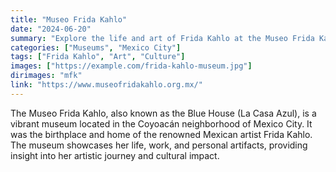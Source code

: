 ```yaml
---
title: "Museo Frida Kahlo"
date: "2024-06-20"
summary: "Explore the life and art of Frida Kahlo at the Museo Frida Kahlo in Mexico City."
categories: ["Museums", "Mexico City"]
tags: ["Frida Kahlo", "Art", "Culture"]
images: ["https://example.com/frida-kahlo-museum.jpg"]
dirimages: "mfk"
link: "https://www.museofridakahlo.org.mx/"
---
```


The Museo Frida Kahlo, also known as the Blue House (La Casa Azul), is a vibrant
museum located in the Coyoacán neighborhood of Mexico City. It was the birthplace
and home of the renowned Mexican artist Frida Kahlo. The museum showcases her life,
work, and personal artifacts, providing insight into her artistic journey and
cultural impact.
